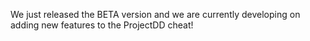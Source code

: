 We just released the BETA version and we are currently developing on adding new features to the ProjectDD cheat!
